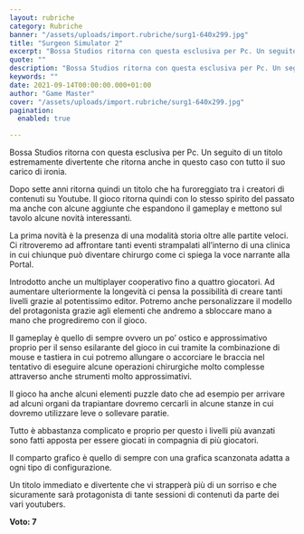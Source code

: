 ```yaml
---
layout: rubriche
category: Rubriche
banner: "/assets/uploads/import.rubriche/surg1-640x299.jpg"
title: "Surgeon Simulator 2"
excerpt: "Bossa Studios ritorna con questa esclusiva per Pc. Un seguito di un titolo estremamente divertente che ritorna anche in questo caso con tutto il suo carico di ironia. Dopo sette anni ritorna quindi un titolo che ha furoreggiato tra i creatori di contenuti su Youtube. Il gioco ritorna quindi con lo stesso spirito del passato [&hellip"
quote: ""
description: "Bossa Studios ritorna con questa esclusiva per Pc. Un seguito di un titolo estremamente divertente che ritorna anche in questo caso con tutto il suo carico di ironia. Dopo sette anni ritorna quindi un titolo che ha furoreggiato tra i creatori di contenuti su Youtube. Il gioco ritorna quindi con lo stesso spirito del passato [&hellip"
keywords: ""
date: 2021-09-14T00:00:00.000+01:00
author: "Game Master"
cover: "/assets/uploads/import.rubriche/surg1-640x299.jpg"
pagination:
  enabled: true

---
```


Bossa Studios ritorna con questa esclusiva per Pc. Un seguito di un titolo estremamente divertente che ritorna anche in questo caso con tutto il suo carico di ironia.

Dopo sette anni ritorna quindi un titolo che ha furoreggiato tra i creatori di contenuti su Youtube. Il gioco ritorna quindi con lo stesso spirito del passato ma anche con alcune aggiunte che espandono il gameplay e mettono sul tavolo alcune novità interessanti.

La prima novità è la presenza di una modalità storia oltre alle partite veloci. Ci ritroveremo ad affrontare tanti eventi strampalati all’interno di una clinica in cui chiunque può diventare chirurgo come ci spiega la voce narrante alla Portal.

Introdotto anche un multiplayer cooperativo fino a quattro giocatori. Ad aumentare ulteriormente la longevità ci pensa la possibilità di creare tanti livelli grazie al potentissimo editor. Potremo anche personalizzare il modello del protagonista grazie agli elementi che andremo a sbloccare mano a mano che progrediremo con il gioco.

Il gameplay è quello di sempre ovvero un po’ ostico e approssimativo proprio per il senso esilarante del gioco in cui tramite la combinazione di mouse e tastiera in cui potremo allungare o accorciare le braccia nel tentativo di eseguire alcune operazioni chirurgiche molto complesse attraverso anche strumenti molto approssimativi.

Il gioco ha anche alcuni elementi puzzle dato che ad esempio per arrivare ad alcuni organi da trapiantare dovremo cercarli in alcune stanze in cui dovremo utilizzare leve o sollevare paratie.

Tutto è abbastanza complicato e proprio per questo i livelli più avanzati sono fatti apposta per essere giocati in compagnia di più giocatori.

Il comparto grafico è quello di sempre con una grafica scanzonata adatta a ogni tipo di configurazione.

Un titolo immediato e divertente che vi strapperà più di un sorriso e che sicuramente sarà protagonista di tante sessioni di contenuti da parte dei vari youtubers.

**Voto: 7**